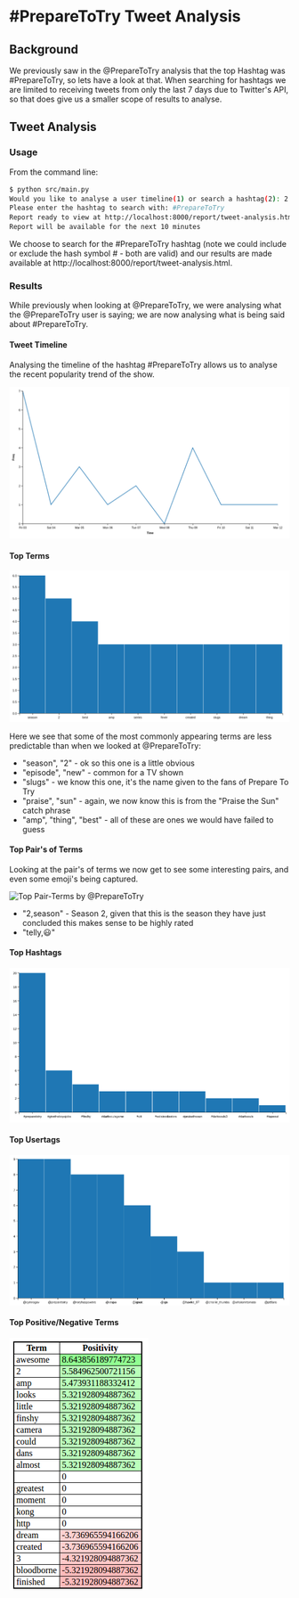 # #PrepareToTry Tweet Analysis

## Background

We previously saw in the @PrepareToTry analysis that the top Hashtag was #PrepareToTry, so lets have a look at that. When
searching for hashtags we are limited to receiving tweets from only the last 7 days due to Twitter's API, so that does give
us a smaller scope of results to analyse.

## Tweet Analysis

### Usage

From the command line:
```bash
$ python src/main.py
Would you like to analyse a user timeline(1) or search a hashtag(2): 2
Please enter the hashtag to search with: #PrepareToTry
Report ready to view at http://localhost:8000/report/tweet-analysis.html
Report will be available for the next 10 minutes
```

We choose to search for the #PrepareToTry hashtag (note we could include or exclude the hash symbol # - both are valid) and
our results are made available at http://localhost:8000/report/tweet-analysis.html.

### Results

While previously when looking at @PrepareToTry, we were analysing what the @PrepareToTry user is saying; we are now analysing
what is being said about #PrepareToTry.

#### Tweet Timeline

Analysing the timeline of the hashtag #PrepareToTry allows us to analyse the recent popularity trend of the show.

![Tweet Timeline](images/PTT_timeline.png)

#### Top Terms

![Top Terms by @PrepareToTry](images/PTT_top_terms.png)

Here we see that some of the most commonly appearing terms are less predictable than when we looked at @PrepareToTry:
 * "season", "2" - ok so this one is a little obvious
 * "episode", "new" - common for a TV shown
 * "slugs" - we know this one, it's the name given to the fans of Prepare To Try
 * "praise", "sun" - again, we now know this is from the "Praise the Sun" catch phrase
 * "amp", "thing", "best" - all of these are ones we would have failed to guess

#### Top Pair's of Terms

Looking at the pair's of terms we now get to see some interesting pairs, and even some emoji's being captured.

![Top Pair-Terms by @PrepareToTry](images/PTT_top_pairs.png)

* "2,season" - Season 2, given that this is the season they have just concluded this makes sense to be highly rated
* "telly,:smiley:"

#### Top Hashtags

![Top Hashtags by @PrepareToTry](images/PTT_top_hashtags.png)

#### Top Usertags

![Top Userstags by @PrepareToTry](images/PTT_top_users.png)

#### Top Positive/Negative Terms

![Top Positive/Negative Terms by @PrepareToTry](images/term_positivity.png)
